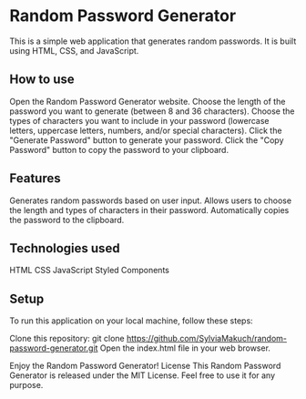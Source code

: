 # Random Password Generator
This is a simple web application that generates random passwords. It is built using HTML, CSS, and JavaScript.

## How to use
Open the Random Password Generator website.
Choose the length of the password you want to generate (between 8 and 36 characters).
Choose the types of characters you want to include in your password (lowercase letters, uppercase letters, numbers, and/or special characters).
Click the "Generate Password" button to generate your password.
Click the "Copy Password" button to copy the password to your clipboard.

## Features
Generates random passwords based on user input.
Allows users to choose the length and types of characters in their password.
Automatically copies the password to the clipboard.

## Technologies used
HTML
CSS
JavaScript
Styled Components

## Setup
To run this application on your local machine, follow these steps:

Clone this repository: git clone https://github.com/SylviaMakuch/random-password-generator.git
Open the index.html file in your web browser.

 Enjoy the Random Password Generator!
License
This Random Password Generator is released under the MIT License. Feel free to use it for any purpose.
